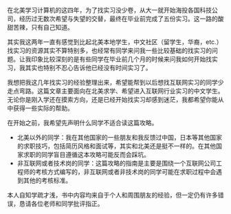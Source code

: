 在北美学习计算机的这四年，为了找实习没少卷，从大一就开始海投各国科技公司，经历过无数次希望与失望的交替，最终在毕业前完成了五份实习。这一路的酸甜苦辣，只有自己知道。

其实我这两年一直有感觉到比起北美本地学生，中文社区（留学生，华裔，etc.）找实习的资源其实不算特别多，也经常有同学来问我一些比较基础的找实习的问题。让我印象比较深刻的是有些同学在毕业前几个月的时候来问我如何开始找实习，我其实也特别不忍心告诉他已经没有时间实习了。

我想把我这几年找实习的经验整理出来，希望能帮到以后想找互联网实习的同学少走点弯路。这篇文章主要面向在北美求学、希望进入互联网行业实习的中文学生。无论你是刚入学还在摸索方向，还是已经开始找实习却感到迷茫，我都希望你能从中获得一些实际的帮助。

在开始之前，我希望先声明什么同学不适合读这篇攻略。

- 北美以外的同学：我在其他国家的一些朋友和我反馈过中国，日本等其他国家的求职技巧，包括简历风格和面试等，其实和北美还是挺不一样的。在其他国家求职的同学盲目遵循这本攻略可能反而会踩坑。
- 非互联网或者技术岗的同学：这篇攻略的指南是主要是围绕一个互联网公司工程师的考核方式编写的，非互联网或者非技术岗的同学可能在求职过程中会遇到其他的考核标准。

本人自知学疏才浅，书中内容均来自于个人和周围朋友的经验，但一定仍有许多错误，恳请各位老师和同学批评指正。
